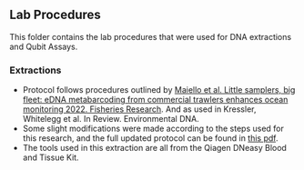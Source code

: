 ## Lab Procedures
This folder contains the lab procedures that were used for DNA extractions and Qubit Assays. 

### Extractions
- Protocol follows procedures outlined by [Maiello et al. Little samplers, big fleet: eDNA metabarcoding from commercial trawlers enhances ocean monitoring 2022. Fisheries Research](https://www.sciencedirect.com/science/article/pii/S0165783622000364). And as used in Kressler, Whitelegg et al. In Review. Environmental DNA.
- Some slight modifications were made according to the steps used for this research, and the full updated protocol can be found in [this pdf](https://github.com/carlaleone/exeter-stats/blob/main/dissertation/laboratory%20procedures/Gauze_filter_DNAextraction_2025_LeoneEdits.pdf).
- The tools used in this extraction are all from the Qiagen DNeasy Blood and Tissue Kit. 
